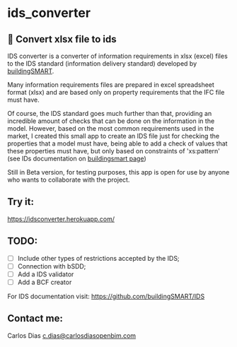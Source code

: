 # ids_converter
## **🔄 Convert xlsx file to ids**

IDS converter is a converter of information requirements in xlsx (excel) files to the IDS standard (information delivery standard) developed by [buildingSMART](https://buildingsmart.org/).

Many information requirements files are prepared in excel spreadsheet format (xlsx) and are based only on property requirements that the IFC file must have.

Of course, the IDS standard goes much further than that, providing an incredible amount of checks that can be done on the information in the model. However, based on the most common requirements used in the market, I created this small app to create an IDS file just for checking the properties that a model must have, being able to add a check of values that these properties must have, but only based on constraints of 'xs:pattern' (see IDs documentation on [buildingsmart page](https://technical.buildingsmart.org/projects/information-delivery-specification-ids/))

Still in Beta version, for testing purposes, this app is open for use by anyone who wants to collaborate with the project.

## Try it:
https://idsconverter.herokuapp.com/

## TODO:
- [ ] Include other types of restrictions accepted by the IDS;
- [ ] Connection with bSDD;
- [ ] Add a IDS validator
- [ ] Add a BCF creator

For IDS documentation visit: https://github.com/buildingSMART/IDS



## Contact me:
Carlos Dias <c.dias@carlosdiasopenbim.com>
